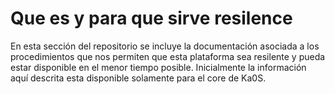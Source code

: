 # Que es y para que sirve resilence

En esta sección del repositorio se incluye la documentación asociada a los procedimientos que nos permiten que esta plataforma sea resilente y pueda estar disponible en el menor tiempo posible. Inicialmente la información aquí descrita esta disponible solamente para el core de Ka0S.
